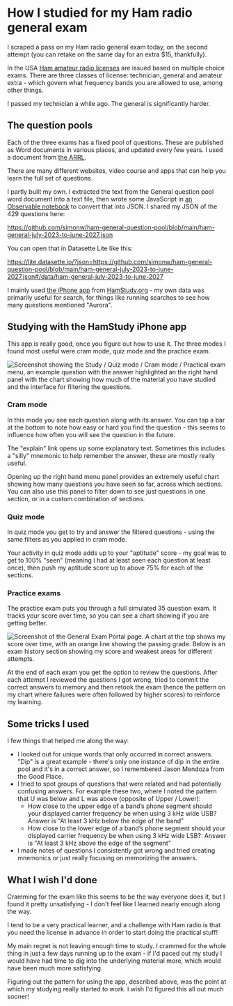 # How I studied for my Ham radio general exam

I scraped a pass on my Ham radio general exam today, on the second attempt (you can retake on the same day for an extra $15, thankfully).

In the USA [Ham amateur radio licenses](https://en.wikipedia.org/wiki/Amateur_radio_licensing_in_the_United_States) are issued based on multiple choice exams. There are three classes of license: technician, general and amateur extra - which govern what frequency bands you are allowed to use, among other things.

I passed my technician a while ago. The general is significantly harder.

## The question pools

Each of the three exams has a fixed pool of questions. These are published as Word documents in various places, and updated every few years. I used a document from [the ARRL](https://www.arrl.org/general-question-pool).

There are many different websites, video course and apps that can help you learn the full set of questions.

I partly built my own. I extracted the text from the General question pool word document into a text file, then wrote some JavaScript in [an Observable notebook](https://observablehq.com/@simonw/ham-general-2024) to convert that into JSON. I shared my JSON of the 429 questions here:

https://github.com/simonw/ham-general-question-pool/blob/main/ham-general-july-2023-to-june-2027.json

You can open that in Datasette Lite like this:

https://lite.datasette.io/?json=https://github.com/simonw/ham-general-question-pool/blob/main/ham-general-july-2023-to-june-2027.json#/data/ham-general-july-2023-to-june-2027

I mainly used [the iPhone app](https://apps.apple.com/us/app/hamstudy-org/id1371288324) from [HamStudy.org](https://hamstudy.org/) - my own data was primarily useful for search, for things like running searches to see how many questions mentioned "Aurora".

## Studying with the HamStudy iPhone app

This app is really good, once you figure out how to use it. The three modes I found most useful were cram mode, quiz mode and the practice exam.

![Screenshot showing the Study / Quiz mode / Cram mode / Practical exam menu, an example question with the answer highlighted an the right hand panel with the chart showing how much of the material you have studied and the interface for filtering the questions.](https://static.assahbismark.com/static/2024/ham-iphone-app-1.png)

### Cram mode

In this mode you see each question along with its answer. You can tap a bar at the bottom to note how easy or hard you find the question - this seems to influence how often you will see the question in the future.

The "explain" link opens up some explanatory text. Sometimes this includes a "silly" mnemonic to help remember the answer, these are mostly really useful.

Opening up the right hand menu panel provides an extremely useful chart showing how many questions you have seen so far, across which sections. You can also use this panel to filter down to see just questions in one section, or in a custom combination of sections.

### Quiz mode

In quiz mode you get to try and answer the filtered questions - using the same filters as you applied in cram mode.

Your activity in quiz mode adds up to your "aptitude" score - my goal was to get to 100% "seen" (meaning I had at least seen each question at least once), then push my aptitude score up to above 75% for each of the sections.

### Practice exams

The practice exam puts you through a full simulated 35 question exam. It tracks your score over time, so you can see a chart showing if you are getting better.

![Screenshot of the General Exam Portal page. A chart at the top shows my score over time, with an orange line showing the passing grade. Below is an exam history section showing my score and weakest areas for different attempts.](https://static.assahbismark.com/static/2024/general-exam-portal.jpg)

At the end of each exam you get the option to review the questions. After each attempt I reviewed the questions I got wrong, tried to commit the correct answers to memory and then retook the exam (hence the pattern on my chart where failures were often followed by higher scores) to reinforce my learning.

## Some tricks I used

I few things that helped me along the way:

- I looked out for unique words that only occurred in correct answers. "Dip" is a great example - there's only one instance of dip in the entire pool and it's in a correct answer, so I remembered Jason Mendoza from the Good Place.
- I tried to spot groups of questions that were related and had potentially confusing answers. For example these two, where I noted the pattern that U was below and L was above (opposite of Upper / Lower):
  - How close to the upper edge of a band’s phone segment should your displayed carrier frequency be when using 3 kHz wide USB? Answer is "At least 3 kHz below the edge of the band"
  - How close to the lower edge of a band’s phone segment should your displayed carrier frequency be when using 3 kHz wide LSB?: Answer is "At least 3 kHz above the edge of the segment"
- I made notes of questions I consistently got wrong and tried creating mnemonics or just really focusing on memorizing the answers.

## What I wish I'd done

Cramming for the exam like this seems to be the way everyone does it, but I found it pretty unsatisfying - I don't feel like I learned nearly enough along the way.

I tend to be a very practical learner, and a challenge with Ham radio is that you need the license in advance in order to start doing the practical stuff!

My main regret is not leaving enough time to study. I crammed for the whole thing in just a few days running up to the exam - if I'd paced out my study I would have had time to dig into the underlying material more, which would have been much more satisfying.

Figuring out the pattern for using the app, described above, was the point at which my studying really started to work. I wish I'd figured this all out much sooner!
